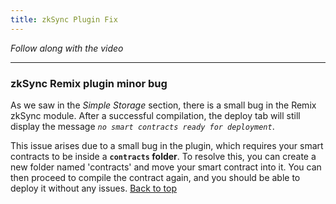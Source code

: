 ```yaml
---
title: zkSync Plugin Fix
---
```


_Follow along with the video_

---
<a name="top"></a>

### zkSync Remix plugin minor bug

As we saw in the _Simple Storage_ section, there is a small bug in the Remix zkSync module. After a successful compilation, the deploy tab will still display the message _`no smart contracts ready for deployment`_.

This issue arises due to a small bug in the plugin, which requires your smart contracts to be inside a **`contracts` folder**. To resolve this, you can create a new folder named 'contracts' and move your smart contract into it. You can then proceed to compile the contract again, and you should be able to deploy it without any issues.
[Back to top](#top)